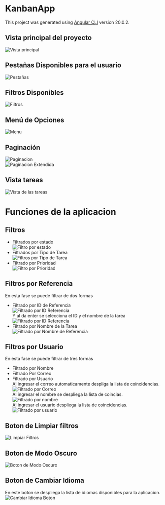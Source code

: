 # KanbanApp

This project was generated using [Angular CLI](https://github.com/angular/angular-cli) version 20.0.2.

## Vista principal del proyecto
![Vista principal](/public/assets/images/VistaPrincipal.png)

## Pestañas Disponibles para el usuario
![Pestañas](/public/assets/images/Pestañas.png)

## Filtros Disponibles
![Filtros](/public/assets/images/Filtros.png)

## Menú de Opciones
![Menu](/public/assets/images/MenuDeOpciones.png)

## Paginación
![Paginacion](/public/assets/images/Paginacion.png)<br>
![Paginacion Extendida](/public/assets/images/Paginacion2.png)

## Vista tareas
![Vista de las tareas](/public/assets/images/Tareas.png)

# Funciones de la aplicacion
## Filtros
- Filtrados por estado <br>
    ![Filtro por estado](/public/assets/images/Estados.png)
- Filtrados por Tipo de Tarea <br>
    ![Filtros por Tipo de Tarea](/public/assets/images/TareaTipo.png)
- Filtrado por Prioridad<br>
    ![Filtro por Prioridad](/public/assets/images/PrioridadTarea.png)
## Filtros por Referencia
En esta fase se puede filtrar de dos formas
- Filtrado por ID de Referencia<br>
    ![Filtrado por ID Referencia](/public/assets/images/FiltradoRef1.png)<br>
    Y al da enter se selecciona el ID y el nombre de la tarea<br>
    ![Filtrado por ID Referencia](/public/assets/images/SeleccionRef.png)
- Filtrado por Nombre de la Tarea<br>
    ![Filtrado por Nombre de Referencia](/public/assets/images/NombreRef.png)
## Filtros por Usuario
En esta fase se puede filtrar de tres formas
- Filtrado por Nombre<br>
- Filtrado Por Correo<br>
- Filtrado por Usuario<br>
Al ingresar el correo automaticamente despliga la lista de coincidencias.<br>
    ![Filtrado por Correo](/public/assets/images/FiltradoCorreo.png)<br>
Al ingresar el nombre se despliega la lista de coincias.<br>
    ![Filtrado por nombre](/public/assets/images/FIltradoNombre.png)<br>
Al ingresar el usuario despliega la lista de coincidencias.<br>
    ![Filtrado por usuario](/public/assets/images/FiltradoUsuario.png)<br>
## Boton de Limpiar filtros
![Limpiar Filtros](/public/assets/images/LimpiarFiltrosBtt.png)
## Boton de Modo Oscuro
![Boton de Modo Oscuro](/public/assets/images/ModoOscurotBtt.png)
## Boton de Cambiar Idioma
En este boton se despliega la lista de idiomas disponibles para la aplicacion.<br>
![Cambiar Idioma Boton](/public/assets/images/CambiarIdiomaBtt.png)

